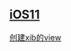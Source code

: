 
## [iOS11](https://mp.weixin.qq.com/s/AZFrqL9dnlgA6Vt2sVhxIw)

[创建xib的view](http://www.jianshu.com/p/5ed0cd60c8a8)